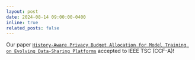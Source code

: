 ```yaml
---
layout: post
date: 2024-08-14 09:00:00-0400
inline: true
related_posts: false
---
```


Our paper [`History-Aware Privacy Budget Allocation for Model Training on Evolving Data-Sharing Platforms`](https://ieeexplore.ieee.org/abstract/document/10654304) accepted to IEEE TSC (CCF-A)!